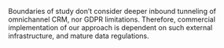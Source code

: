 
Boundaries of study don’t consider deeper inbound tunneling of omnichannel CRM, nor GDPR limitations. Therefore, commercial implementation of our approach is dependent on such external infrastructure, and mature data regulations.